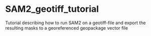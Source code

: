 # SAM2_geotiff_tutorial
Tutorial describing how to run SAM2 on a geotiff-file and export the resulting masks to a georeferenced geopackage vector file
